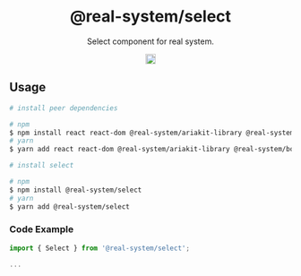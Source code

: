 <h1 align="center">@real-system/select</h1>
<p align="center">Select component for real system.</p>
<p align="center">
<a href="https://www.npmjs.com/package/@real-system/select"><img src="https://badgen.net/npm/v/@real-system/select?label=&icon=npm&color=blue" alt="npm version" height="18"/></a>
</p>

## Usage

```bash
# install peer dependencies

# npm
$ npm install react react-dom @real-system/ariakit-library @real-system/box-primitive @real-system/styling-library @real-system/theme-library @real-system/utils-library
# yarn
$ yarn add react react-dom @real-system/ariakit-library @real-system/box-primitive @real-system/styling-library @real-system/theme-library @real-system/utils-library

# install select

# npm
$ npm install @real-system/select
# yarn
$ yarn add @real-system/select
```

### Code Example

```typescript
import { Select } from '@real-system/select';

...

```
